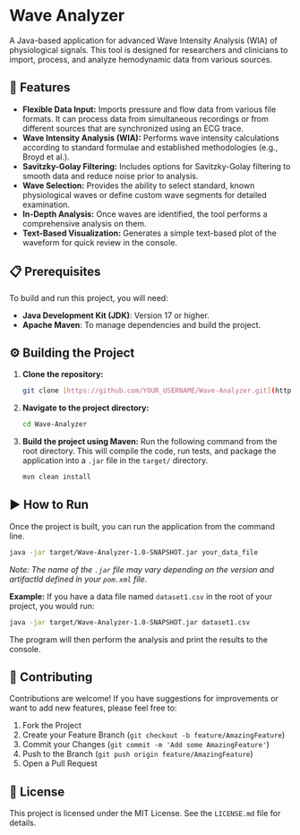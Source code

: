 # Wave Analyzer

A Java-based application for advanced Wave Intensity Analysis (WIA) of physiological signals. This tool is designed for researchers and clinicians to import, process, and analyze hemodynamic data from various sources.

## 🚀 Features

* **Flexible Data Input:** Imports pressure and flow data from various file formats. It can process data from simultaneous recordings or from different sources that are synchronized using an ECG trace.
* **Wave Intensity Analysis (WIA):** Performs wave intensity calculations according to standard formulae and established methodologies (e.g., Broyd et al.).
* **Savitzky-Golay Filtering:** Includes options for Savitzky-Golay filtering to smooth data and reduce noise prior to analysis.
* **Wave Selection:** Provides the ability to select standard, known physiological waves or define custom wave segments for detailed examination.
* **In-Depth Analysis:** Once waves are identified, the tool performs a comprehensive analysis on them.
* **Text-Based Visualization:** Generates a simple text-based plot of the waveform for quick review in the console.

## 📋 Prerequisites

To build and run this project, you will need:

* **Java Development Kit (JDK)**: Version 17 or higher.
* **Apache Maven**: To manage dependencies and build the project.

## ⚙️ Building the Project

1.  **Clone the repository:**
    ```bash
    git clone [https://github.com/YOUR_USERNAME/Wave-Analyzer.git](https://github.com/YOUR_USERNAME/Wave-Analyzer.git)
    ```
2.  **Navigate to the project directory:**
    ```bash
    cd Wave-Analyzer
    ```
3.  **Build the project using Maven:**
    Run the following command from the root directory. This will compile the code, run tests, and package the application into a `.jar` file in the `target/` directory.
    ```bash
    mvn clean install
    ```

## ▶️ How to Run

Once the project is built, you can run the application from the command line.

```bash
java -jar target/Wave-Analyzer-1.0-SNAPSHOT.jar your_data_file
```

*Note: The name of the `.jar` file may vary depending on the version and artifactId defined in your `pom.xml` file.*

**Example:**
If you have a data file named `dataset1.csv` in the root of your project, you would run:

```bash
java -jar target/Wave-Analyzer-1.0-SNAPSHOT.jar dataset1.csv
```

The program will then perform the analysis and print the results to the console.

## 🤝 Contributing

Contributions are welcome! If you have suggestions for improvements or want to add new features, please feel free to:

1.  Fork the Project
2.  Create your Feature Branch (`git checkout -b feature/AmazingFeature`)
3.  Commit your Changes (`git commit -m 'Add some AmazingFeature'`)
4.  Push to the Branch (`git push origin feature/AmazingFeature`)
5.  Open a Pull Request

## 📜 License

This project is licensed under the MIT License. See the `LICENSE.md` file for details.

